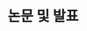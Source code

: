---
widget: collection
active: true
headless: true
weight: 60
title: "논문 및 발표"
id: publications

content:
  filters:
    folders: ["publication"]
  sort_by: "weight"
  sort_ascending: false
  count: 20

design:
  view: card
  columns: 1
---